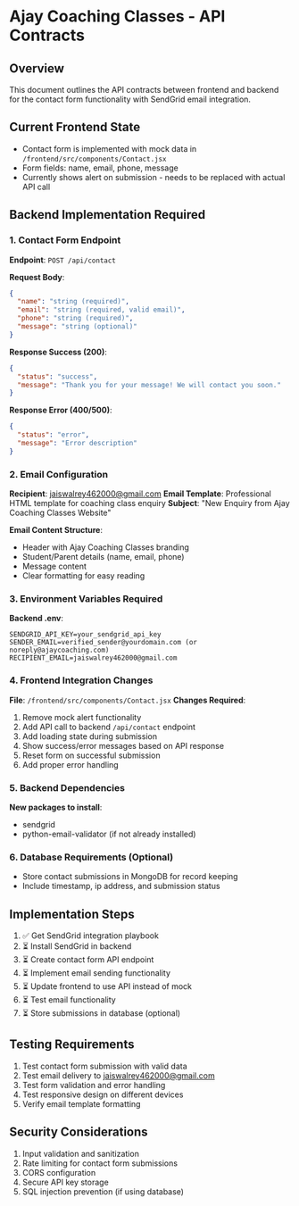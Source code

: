 # Ajay Coaching Classes - API Contracts

## Overview
This document outlines the API contracts between frontend and backend for the contact form functionality with SendGrid email integration.

## Current Frontend State
- Contact form is implemented with mock data in `/frontend/src/components/Contact.jsx`
- Form fields: name, email, phone, message
- Currently shows alert on submission - needs to be replaced with actual API call

## Backend Implementation Required

### 1. Contact Form Endpoint

**Endpoint**: `POST /api/contact`

**Request Body**:
```json
{
  "name": "string (required)",
  "email": "string (required, valid email)",
  "phone": "string (required)",
  "message": "string (optional)"
}
```

**Response Success (200)**:
```json
{
  "status": "success",
  "message": "Thank you for your message! We will contact you soon."
}
```

**Response Error (400/500)**:
```json
{
  "status": "error",
  "message": "Error description"
}
```

### 2. Email Configuration

**Recipient**: jaiswalrey462000@gmail.com
**Email Template**: Professional HTML template for coaching class enquiry
**Subject**: "New Enquiry from Ajay Coaching Classes Website"

**Email Content Structure**:
- Header with Ajay Coaching Classes branding
- Student/Parent details (name, email, phone)
- Message content
- Clear formatting for easy reading

### 3. Environment Variables Required

**Backend .env**:
```
SENDGRID_API_KEY=your_sendgrid_api_key
SENDER_EMAIL=verified_sender@yourdomain.com (or noreply@ajaycoaching.com)
RECIPIENT_EMAIL=jaiswalrey462000@gmail.com
```

### 4. Frontend Integration Changes

**File**: `/frontend/src/components/Contact.jsx`
**Changes Required**:
1. Remove mock alert functionality
2. Add API call to backend `/api/contact` endpoint
3. Add loading state during submission
4. Show success/error messages based on API response
5. Reset form on successful submission
6. Add proper error handling

### 5. Backend Dependencies

**New packages to install**:
- sendgrid
- python-email-validator (if not already installed)

### 6. Database Requirements (Optional)
- Store contact submissions in MongoDB for record keeping
- Include timestamp, ip address, and submission status

## Implementation Steps

1. ✅ Get SendGrid integration playbook
2. ⏳ Install SendGrid in backend
3. ⏳ Create contact form API endpoint
4. ⏳ Implement email sending functionality
5. ⏳ Update frontend to use API instead of mock
6. ⏳ Test email functionality
7. ⏳ Store submissions in database (optional)

## Testing Requirements

1. Test contact form submission with valid data
2. Test email delivery to jaiswalrey462000@gmail.com
3. Test form validation and error handling
4. Test responsive design on different devices
5. Verify email template formatting

## Security Considerations

1. Input validation and sanitization
2. Rate limiting for contact form submissions
3. CORS configuration
4. Secure API key storage
5. SQL injection prevention (if using database)